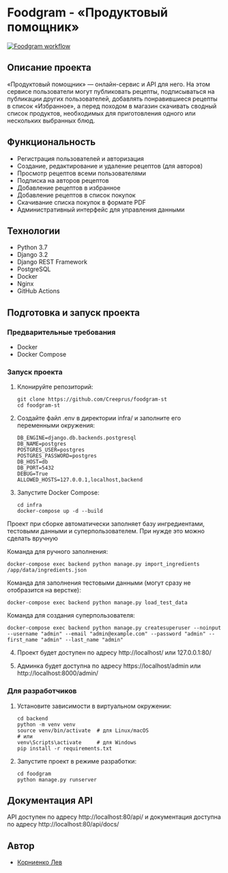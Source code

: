 # Foodgram - «Продуктовый помощник»

[![Foodgram workflow](https://github.com/Creeprus/foodgram-st/actions/workflows/foodgram_workflow.yml)](https://github.com/Creeprus/foodgram-st/actions/workflows/foodgram_workflow.yml)

## Описание проекта

«Продуктовый помощник» — онлайн-сервис и API для него. На этом сервисе пользователи могут публиковать рецепты, подписываться на публикации других пользователей, добавлять понравившиеся рецепты в список «Избранное», а перед походом в магазин скачивать сводный список продуктов, необходимых для приготовления одного или нескольких выбранных блюд.

## Функциональность

- Регистрация пользователей и авторизация
- Создание, редактирование и удаление рецептов (для авторов)
- Просмотр рецептов всеми пользователями
- Подписка на авторов рецептов
- Добавление рецептов в избранное
- Добавление рецептов в список покупок
- Скачивание списка покупок в формате PDF
- Административный интерфейс для управления данными

## Технологии

- Python 3.7
- Django 3.2
- Django REST Framework
- PostgreSQL
- Docker
- Nginx
- GitHub Actions

## Подготовка и запуск проекта

### Предварительные требования

- Docker
- Docker Compose

### Запуск проекта

1. Клонируйте репозиторий:
   ```
   git clone https://github.com/Creeprus/foodgram-st
   cd foodgram-st
   ```

2. Создайте файл .env в директории infra/ и заполните его переменными окружения:
   ```
   DB_ENGINE=django.db.backends.postgresql
   DB_NAME=postgres
   POSTGRES_USER=postgres
   POSTGRES_PASSWORD=postgres
   DB_HOST=db
   DB_PORT=5432
   DEBUG=True
   ALLOWED_HOSTS=127.0.0.1,localhost,backend
   ```

3. Запустите Docker Compose:
   ```
   cd infra
   docker-compose up -d --build
   ```
Проект при сборке автоматически заполняет базу ингредиентами, тестовыми данными и суперпользователем. При нужде это можно сделать вручную

Команда для ручного заполнения: 
   ```
   docker-compose exec backend python manage.py import_ingredients /app/data/ingredients.json 
   ```
Команда для заполнения тестовыми данными (могут сразу не отобразится на верстке): 
```
docker-compose exec backend python manage.py load_test_data
```
Команда для создания суперпользователя: 
```
docker-compose exec backend python manage.py createsuperuser --noinput --username "admin" --email "admin@example.com" --password "admin" --first_name "admin" --last_name "admin"
```
4. Проект будет доступен по адресу http://localhost/ или 127.0.0.1:80/

5. Админка будет доступна по адресу https://localhost/admin или http://localhost:8000/admin/

### Для разработчиков

1. Установите зависимости в виртуальном окружении:
   ```
   cd backend
   python -m venv venv
   source venv/bin/activate  # для Linux/macOS
   # или
   venv\Scripts\activate     # для Windows
   pip install -r requirements.txt
   ```

2. Запустите проект в режиме разработки:
   ```
   cd foodgram
   python manage.py runserver
   ```

## Документация API

API доступен по адресу http://localhost:80/api/ и документация доступна по адресу http://localhost:80/api/docs/

## Автор

- [Корниенко Лев](https://github.com/Creeprus)
